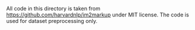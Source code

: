 All code in this directory is taken from https://github.com/harvardnlp/im2markup under MIT license. The code is used for dataset preprocessing only.
